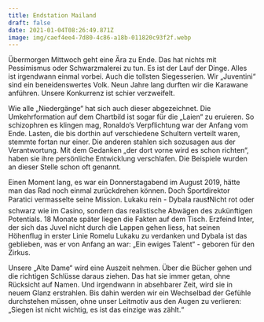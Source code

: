 ```yaml
---
title: Endstation Mailand
draft: false
date: 2021-01-04T08:26:49.871Z
image: img/caef4ee4-7d80-4c86-a18b-011820c93f2f.webp
---
```

Übermorgen Mittwoch geht eine Ära zu Ende. Das hat nichts mit Pessimismus oder Schwarzmalerei zu tun. Es ist der Lauf der Dinge. Alles ist irgendwann einmal vorbei. Auch die tollsten Siegesserien. Wir „Juventini“ sind ein beneidenswertes Volk. Neun Jahre lang durften wir die Karawane anführen. Unsere Konkurrenz ist schier verzweifelt. 

Wie alle „Niedergänge“ hat sich auch dieser abgezeichnet. Die Umkehrformation auf dem Chartbild ist sogar für die „Laien“ zu eruieren. So schizophren es klingen mag, Ronaldo‘s Verpflichtung war der Anfang vom Ende. Lasten, die bis dorthin auf verschiedene Schultern verteilt waren, stemmte fortan nur einer. Die anderen stahlen sich sozusagen aus der Verantwortung. Mit dem Gedanken „der dort vorne wird es schon richten“, haben sie ihre persönliche Entwicklung verschlafen. Die Beispiele wurden an dieser Stelle schon oft genannt. 

Einen Moment lang, es war ein Donnerstagabend im August 2019, hätte man das Rad noch einmal zurückdrehen können. Doch Sportdirektor Paratici vermasselte seine Mission. Lukaku rein - Dybala raus❗️Nicht rot oder schwarz wie im Casino, sondern das realistische Abwägen des zukünftigen Potentials. 18 Monate später liegen die Fakten auf dem Tisch. Erzfeind Inter, der sich das Juvel  nicht durch die Lappen gehen liess, hat seinen Höhenflug in erster Linie Romelu Lukaku zu verdanken und Dybala ist das geblieben, was er von Anfang an war: „Ein ewiges Talent“ - geboren für den Zirkus.

Unsere „Alte Dame“ wird eine Auszeit nehmen. Über die Bücher gehen und die richtigen Schlüsse daraus ziehen. Das hat sie immer getan, ohne Rücksicht auf Namen. Und irgendwann in absehbarer Zeit, wird sie in neuem Glanz erstrahlen. Bis dahin werden wir ein Wechselbad der Gefühle durchstehen müssen, ohne unser Leitmotiv aus den Augen zu verlieren: „Siegen ist nicht wichtig, es ist das einzige was zählt.“